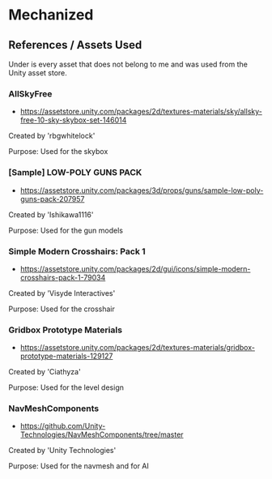 ﻿# Mechanized
## References / Assets Used
Under is every asset that does not belong to me and
was used from the Unity asset store.

### AllSkyFree
- https://assetstore.unity.com/packages/2d/textures-materials/sky/allsky-free-10-sky-skybox-set-146014

Created by 'rbgwhitelock'

Purpose: Used for the skybox

### [Sample] LOW-POLY GUNS PACK
- https://assetstore.unity.com/packages/3d/props/guns/sample-low-poly-guns-pack-207957

Created by 'Ishikawa1116'

Purpose: Used for the gun models

### Simple Modern Crosshairs: Pack 1
- https://assetstore.unity.com/packages/2d/gui/icons/simple-modern-crosshairs-pack-1-79034

Created by 'Visyde Interactives'

Purpose: Used for the crosshair

### Gridbox Prototype Materials
- https://assetstore.unity.com/packages/2d/textures-materials/gridbox-prototype-materials-129127

Created by 'Ciathyza'

Purpose: Used for the level design

### NavMeshComponents
- https://github.com/Unity-Technologies/NavMeshComponents/tree/master

Created by 'Unity Technologies'

Purpose: Used for the navmesh and for AI

